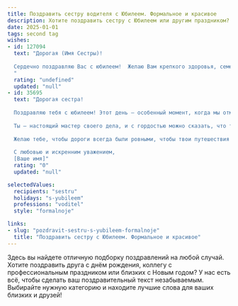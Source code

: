 ```yaml
---
title: Поздравить сестру водителя с Юбилеем. Формальное и красивое
description: Хотите поздравить сестру с Юбилеем или другим праздником? Наш ИИ создаст незабываемое поздравление, а вы обязательно выделитесь среди других.  
date: 2025-01-01
tags: second tag
wishes:
- id: 127094
  text: "Дорогая (Имя Сестры)!
  
  Сердечно поздравляю Вас с юбилеем!  Желаю Вам крепкого здоровья, семейного благополучия и дальнейших успехов в Вашей непростой и важной профессии водителя. Пусть дорога жизни будет для Вас лёгкой и ровной, а каждый день приносит радость и удовлетворение.  Счастья Вам, благополучия и долгих лет жизни!
  "
  rating: "undefined"
  updated: "null"
- id: 35695
  text: "Дорогая сестра!
  
  Поздравляю тебя с юбилеем! Этот день — особенный момент, когда мы отмечаем не только твоё рождение, но и все достижения, которые ты накопила за эти годы.
  
  Ты — настоящий мастер своего дела, и с гордостью можно сказать, что твоя профессия водителя — это не просто работа, а призвание. Ты владеешь искусством управления, что говорит о твоём уровне ответственности, смелости и целеустремленности. Каждый твой маршрут — это новая история, каждый километр — ещё одна победа.
  
  Желаю тебе, чтобы дороги всегда были ровными, чтобы твои путешествия были наполнены только приятными впечатлениями. Пусть каждый день приносит радость и удовлетворение от работы, встреча с добрыми людьми и новые возможности. Здоровья тебе, счастья и личного благополучия!
  
  С любовью и искренним уважением,
  [Ваше имя]"
  rating: "0"
  updated: "null"

selectedValues:
  recipients: "sestru"
  holidays: "s-yubileem"
  professions: "voditel"
  style: "formalnoje"

links:
- slug: "pozdravit-sestru-s-yubileem-formalnoje"
  title: "Поздравить сестру с Юбилеем. Формальное и красивое"
---
```


Здесь вы найдете отличную подборку поздравлений на любой случай. 
Хотите поздравить друга с днём рождения, коллегу с профессиональным праздником или близких с Новым годом? У нас есть всё, чтобы сделать ваш поздравительный текст незабываемым. Выбирайте нужную категорию и находите лучшие слова для ваших близких и друзей!
